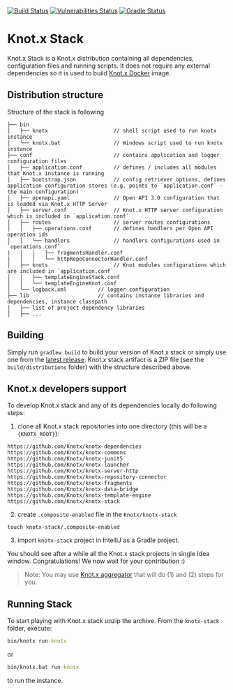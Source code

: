 [![Build Status](https://dev.azure.com/knotx/Knotx/_apis/build/status/Knotx.knotx-stack?branchName=master)](https://dev.azure.com/knotx/Knotx/_build/latest?definitionId=1&branchName=master)
[![Vulnerabilities Status](https://dev.azure.com/knotx/Knotx/_apis/build/status/Knotx.knotx-stack%20(1)?branchName=master)](https://dev.azure.com/knotx/Knotx/_build/latest?definitionId=19&branchName=master)
[![Gradle Status](https://gradleupdate.appspot.com/Knotx/knotx-stack/status.svg)](https://gradleupdate.appspot.com/Knotx/knotx-stack/status)

# Knot.x Stack
Knot.x Stack is a Knot.x distribution containing all dependencies, configuration files and running scripts. 
It does not require any external dependencies so it is used to build [Knot.x Docker](https://github.com/Knotx/knotx-docker) image.

## Distribution structure

Structure of the stack is following
```
├── bin
|   ├── knotx                     // shell script used to run knotx instance
│   └── knotx.bat                 // Windows script used to run knotx instance                      
├── conf                          // contains application and logger configuration files
│   ├── application.conf          // defines / includes all modules that Knot.x instance is running
│   ├── bootstrap.json            // config retriever options, defines application configuration stores (e.g. points to `application.conf` - the main configuration)
│   ├── openapi.yaml              // Open API 3.0 configuration that is loaded via Knot.x HTTP Server
│   ├── server.conf               // Knot.x HTTP server configuration which is included in `application.conf`
│   ├── routes                    // server routes configurations 
│   │   ├── operations.conf       // defines handlers per Open API operation ids
│   │   └── handlers              // handlers configurations used in `operations.conf`
|   │   │   ├── fragmentsHandler.conf
|   │   │   └── httpRepoConnectorHandler.conf
│   ├── knots                     // Knot modules configurations which are included in `application.conf`
│   │   ├── templateEngineStack.conf
│   │   └── templateEngineKnot.conf
│   └── logback.xml          // logger configuration
├── lib                      // contains instance libraries and dependencies, instance classpath
│   ├── list of project dependency libraries
│   ├── ...
```

## Building
Simply run `gradlew build` to build your version of Knot.x stack or simply use one from the
[latest release](https://github.com/Knotx/knotx-stack/releases/latest). Knot.x stack artifact is a 
ZIP file (see the `build/distributions` folder) with the structure described above.

## Knot.x developers support
To develop Knot.x stack and any of its dependencies locally do following steps:
1. clone all Knot.x stack repositories into one directory (this will be a `{KNOTX_ROOT}`):
```
https://github.com/Knotx/knotx-dependencies
https://github.com/Knotx/knotx-commons
https://github.com/Knotx/knotx-junit5
https://github.com/Knotx/knotx-launcher
https://github.com/Knotx/knotx-server-http
https://github.com/Knotx/knotx-repository-connector
https://github.com/Knotx/knotx-fragments
https://github.com/Knotx/knotx-data-bridge
https://github.com/Knotx/knotx-template-engine
https://github.com/Knotx/knotx-stack
```
2. create `.composite-enabled` file in the `Knotx/knotx-stack`
```
touch knotx-stack/.composite-enabled
```
3. import `knotx-stack` project in IntelliJ as a Gradle project.

You should see after a while all the Knot.x stack projects in single Idea window. Congratulations! 
We now wait for your contribution :)

> Note: You may use [Knot.x aggregator](https://github.com/Knotx/knotx-aggregator#development-process)
that will do (1) and (2) steps for you.

## Running Stack
To start playing with Knot.x stack unzip the archive.
From the `knotx-stack` folder, execute:
```cmd
bin/knotx run-knotx
```
or
```cmd
bin/knotx.bat run-knotx
```
to run the instance.


[travis]:https://travis-ci.org/Knotx/knotx-stack
[travis img]:https://travis-ci.org/Knotx/knotx-stack.svg?branch=master

[license]:https://github.com/Knotx/knotx-stack/blob/master/LICENSE
[license img]:https://img.shields.io/badge/License-Apache%202.0-blue.svg
